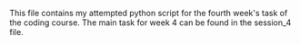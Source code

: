This file contains my attempted python script for the fourth week's task of the coding course. The main task for week 4 can be found in the session_4 file.
